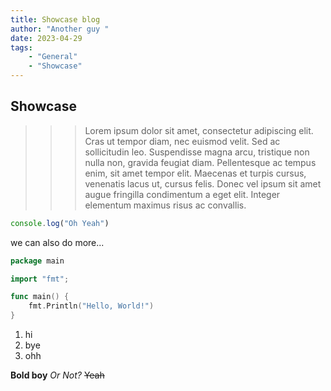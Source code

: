 ```yaml
---
title: Showcase blog
author: "Another guy "
date: 2023-04-29
tags:
    - "General"
    - "Showcase"
---
```

## Showcase
>>> Lorem ipsum dolor sit amet, consectetur adipiscing elit. Cras ut tempor diam, nec euismod velit. Sed ac sollicitudin leo. Suspendisse magna arcu, tristique non nulla non, gravida feugiat diam. Pellentesque ac tempus enim, sit amet tempor elit. Maecenas et turpis cursus, venenatis lacus ut, cursus felis. Donec vel ipsum sit amet augue fringilla condimentum a eget elit. Integer elementum maximus risus ac convallis.

```js
console.log("Oh Yeah")
```

we can also do more...

```go
package main

import "fmt";

func main() {
    fmt.Println("Hello, World!")
}
```

1. hi
2. bye
3. ohh

**Bold boy**
_Or Not?_
~~Yeah~~

